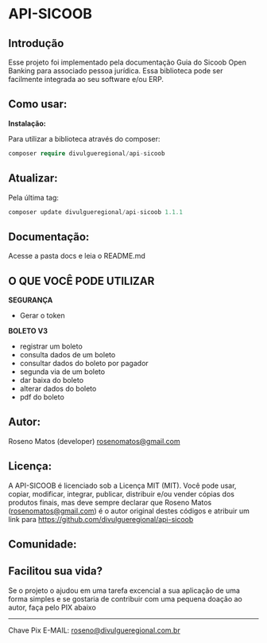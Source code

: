 # API-SICOOB

## Introdução

Esse projeto foi implementado pela documentação Guia do Sicoob Open Banking para associado pessoa jurídica. Essa biblioteca pode ser facilmente integrada ao seu software e/ou ERP.

## Como usar:

<b>Instalação: </b>

Para utilizar a biblioteca através do composer:

```php
composer require divulgueregional/api-sicoob
```

## Atualizar:

Pela última tag: </b>

```php
composer update divulgueregional/api-sicoob 1.1.1
```

## Documentação:

Acesse a pasta docs e leia o README.md

## O QUE VOCÊ PODE UTILIZAR

<b>SEGURANÇA</b><br>

- Gerar o token

<b>BOLETO V3</b><br>

- registrar um boleto
- consulta dados de um boleto
- consultar dados do boleto por pagador
- segunda via de um boleto
- dar baixa do boleto
- alterar dados do boleto
- pdf do boleto

<!-- <b>MOVIMENTAÇÃO</b><br>

- solicitar movimentação
- consultar a solicitação da movimentação
- download do arquivo da movimentação -->

## Autor:

Roseno Matos (developer) rosenomatos@gmail.com<br>

## Licença:

A API-SICOOB é licenciado sob a Licença MIT (MIT). Você pode usar, copiar, modificar, integrar, publicar, distribuir e/ou vender cópias dos produtos finais, mas deve sempre declarar que Roseno Matos (rosenomatos@gmail.com) é o autor original destes códigos e atribuir um link para https://github.com/divulgueregional/api-sicoob

## Comunidade:

## Facilitou sua vida?

Se o projeto o ajudou em uma tarefa excencial a sua aplicação de uma forma simples e se gostaria de contribuir com uma pequena doação ao autor, faça pelo PIX abaixo<br><hr>

Chave Pix E-MAIL: roseno@divulgueregional.com.br
